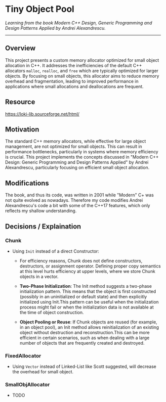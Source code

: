 # Tiny Object Pool

*Learning from the book  Modern C++ Design, Generic Programming and Design Patterns Applied by Andrei Alexandrescu.*

---

## Overview

This project presents a custom memory allocator optimized for small object allocation in C++. It addresses the inefficiencies of the default C++ allocators `malloc`, `realloc`, and `free` which are typically optimized for larger objects. By focusing on small objects, this allocator aims to reduce memory overhead and fragmentation, leading to improved performance in applications where small allocations and deallocations are frequent.

## Resource
<https://loki-lib.sourceforge.net/html/>

## Motivation

The standard C++ memory allocators, while effective for large object management, are not optimized for small objects. This can result in performance bottlenecks, particularly in systems where memory efficiency is crucial. This project implements the concepts discussed in "Modern C++ Design: Generic Programming and Design Patterns Applied" by Andrei Alexandrescu, particularly focusing on efficient small object allocation.

## Modifications

The book, and thus its code, was written in 2001 while "Modern" C+ was not quite evolved as nowadays. Therefore my code modifies Andrei Alexandrescu's code a bit with some of the C++17 features, which only reflects my shallow understanding.

## Decisions / Explaination

### Chunk

- Using `Init` instead of a direct Constructor:
  - For efficiency reasons, Chunk does not define constructors, destructors, or assignment operator. Defining proper copy semantics at this level hurts efficiency at upper levels, where we store Chunk objects in a vector.

  - **Two-Phase Initialization**: The Init method suggests a two-phase initialization pattern. This means that the object is first constructed (possibly in an uninitialized or default state) and then explicitly initialized using Init.This pattern can be useful when the initialization process might fail or when the initialization data is not available at the time of object construction.

  - **Object Pooling or Reuse**: If Chunk objects are reused (for example, in an object pool), an Init method allows reinitialization of an existing object without destruction and reconstruction.This can be more efficient in certain scenarios, such as when dealing with a large number of objects that are frequently created and destroyed.


### FixedAllocator

- Using `Vector` instead of Linked-List like Scott suggested, will decrease the overhead for small object.  

### SmallObjAllocator

- TODO
